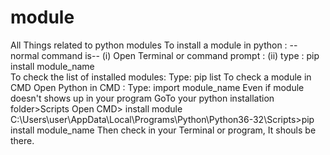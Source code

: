 # module
All Things related to python modules
To install a module in python :
--normal command is--
(i) Open Terminal or command prompt :
(ii) type : pip install module_name\
To check the list of installed modules:
Type: pip list
To check a module in CMD
Open Python in CMD :
Type: import module_name
Even if module doesn't shows up in your program
GoTo your python installation folder>Scripts
Open CMD> install module
C:\Users\user\AppData\Local\Programs\Python\Python36-32\Scripts>pip install module_name
Then check in your Terminal or program, It shouls be there.
